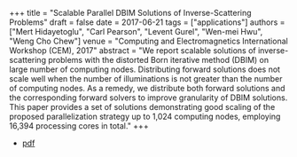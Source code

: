 +++
title = "Scalable Parallel DBIM Solutions of Inverse-Scattering Problems"
draft = false
date = 2017-06-21
tags = ["applications"]
authors = ["Mert Hidayetoglu", "Carl Pearson", "Levent Gurel", "Wen-mei Hwu", "Weng Cho Chew"]
venue = "Computing and Electromagnetics International Workshop (CEM), 2017"
abstract = "We report scalable solutions of inverse-scattering problems with the distorted Born iterative method (DBIM) on large number of computing nodes. Distributing forward solutions does not scale well when the number of illuminations is not greater than the number of computing nodes. As a remedy, we distribute both forward solutions and the corresponding forward solvers to improve granularity of DBIM solutions. This paper provides a set of solutions demonstrating good scaling of the proposed parallelization strategy up to 1,024 computing nodes, employing 16,394 processing cores in total."
+++

* [pdf](/pdf/20170621_hidayetoglu_cem.pdf)